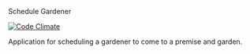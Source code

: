 Schedule Gardener

[![Code Climate](https://codeclimate.com/badge.png)](https://codeclimate.com/github/BCS-io/schedule_gardener)

Application for scheduling a gardener to come to a premise and garden.